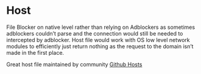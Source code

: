 # Host


File Blocker on native level rather than relying on Adblockers as sometimes adblockers couldn’t parse and the connection would still be needed to intercepted by adblocker.
Host file would work with OS low level network modules to efficiently just return nothing as the request to the domain isn’t made in the first place.


Great host file maintained by community 
[Github Hosts](https://github.com/StevenBlack/hosts)



